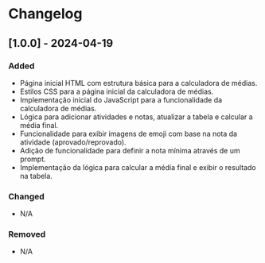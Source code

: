 # Changelog

## [1.0.0] - 2024-04-19

### Added
- Página inicial HTML com estrutura básica para a calculadora de médias.
- Estilos CSS para a página inicial da calculadora de médias.
- Implementação inicial do JavaScript para a funcionalidade da calculadora de médias.
- Lógica para adicionar atividades e notas, atualizar a tabela e calcular a média final.
- Funcionalidade para exibir imagens de emoji com base na nota da atividade (aprovado/reprovado).
- Adição de funcionalidade para definir a nota mínima através de um prompt.
- Implementação da lógica para calcular a média final e exibir o resultado na tabela.

### Changed
- N/A

### Removed
- N/A